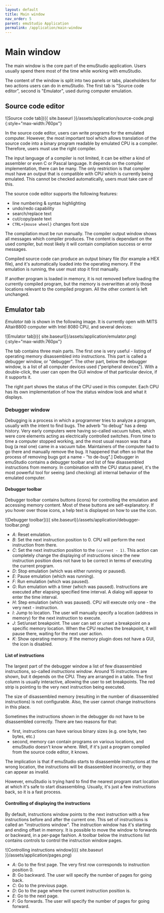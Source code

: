 ```yaml
---
layout: default
title: Main window
nav_order: 5
parent: emuStudio Application
permalink: /application/main-window
---
```


# Main window

The main window is the core part of the emuStudio application. Users usually spend there most of the time while working with emuStudio.

The content of the window is split into two panels or tabs, placeholders for two actions users can do in emuStudio. The first tab is "Source code editor", second is "Emulator", used during computer
emulation.

## Source code editor

![Source code tab]({{ site.baseurl }}/assets/application/source-code.png){:style="max-width:760px"}

In the source code editor, users can write programs for the emulated computer. However, the most important tool which
allows translation of the source code into a binary program readable by emulated CPU is a compiler. Therefore, users must use the right compiler.

The input language of a compiler is not limited, it can be either a kind of assembler or even C or Pascal language. It depends on the compiler implementation, there can be many. The only restriction
is that compiler must have an output that is compatible with CPU which is currently being emulated. This cannot be checked automatically, users must take care of this.

The source code editor supports the following features:

- line numbering & syntax highlighting
- undo/redo capability
- search/replace text
- cut/copy/paste text
- `CTRL+{mouse wheel}` changes font size

The compilation must be run manually. The compiler output window shows all messages which compiler produces. The content is dependant on the used compiler, but most likely it will contain compilation success or
error messages.

Compiled source code can produce an output binary file (for example a HEX file), and it's automatically loaded into the operating memory. If the emulation is
running, the user must stop it first manually.

If another program is loaded in memory, it is not removed before loading the currently compiled program, but the memory is overwritten at only those locations relevant to the compiled program. All the other
content is left unchanged.

## Emulator tab

*Emulator tab* is shown in the following image. It is currently open with MITS Altair8800 computer with Intel 8080 CPU, and several devices:

![Emulator tab]({{ site.baseurl}}/assets/application/emulator.png){:style="max-width:760px"}

The tab contains three main parts. The first one is very useful - listing of operating memory disassembled into instructions.
This part is called a debugger window, or "debugger". The other part, below the debugger window, is a list of all computer
devices used ("peripheral devices"). With a double-click, the user can open the GUI window of that particular device, if it supports it.

The right part shows the status of the CPU used in this computer. Each CPU has its own implementation of how the status window look and what it displays.

### Debugger window

Debugging is a process in which a programmer tries to analyze a program, usually with the intent to find bugs. The adverb "to debug" has a deep history.
Very early computers were having so-called vacuum tubes, which were core elements acting as electrically controlled switches.
From time to time a computer stopped working, and the most usual reason was that a bug (a real one) came in a vacuum tube.
Maintainers of the computer had to go there and manually remove the bug. It happened that often so that the process of removing bugs got a name - "to de-bug".] Debugger in emuStudio contains
a debugger toolbar and list of few disassembled instructions from memory. In combination with the CPU status panel, it's the most powerful tool for seeing (and checking) all internal behavior of the emulated computer.

#### Debugger toolbar

Debugger toolbar contains buttons (icons) for controlling the emulation and accessing memory content. Most of these buttons are self-explanatory.
If you hover over those icons, a help text is displayed on how to use the icon.

![Debugger toolbar]({{ site.baseurl}}/assets/application/debugger-toolbar.png)

- *A*: Reset emulation.
- *B*: Set the next instruction position to 0. CPU will perform the next instruction from there.
- *C*: Set the next instruction position to the `(current - 1)`. This action can completely change the displaying of
  instructions since the new instruction position does not have to be correct in terms of executing the current program.
- *D*: Stop emulation (which was either running or paused).
- *E*: Pause emulation (which was running).
- *F*: Run emulation (which was paused).
- *G*: Run emulation with a timer (which was paused). Instructions are executed after elapsing specified time interval. A dialog will appear to enter the time interval.
- *H*: Step emulation (which was paused). CPU will execute only one - the very next - instruction.
- *I*: Jump to location. The user will manually specify a location (address in memory) for the next instruction to execute.
- *J*: Set/unset breakpoint. The user can set or unset a breakpoint on a specific memory location. When the CPU reaches
  the breakpoint, it will pause there, waiting for the next user action.
- *K*: Show operating memory. If the memory plugin does not have a GUI, the icon is disabled.

#### List of instructions

The largest part of the debugger window a list of few disassembled instructions, so-called *instructions window*. Around
15 instructions are shown, but it depends on the CPU. They are arranged in a table. The first column is usually interactive, allowing the user to set breakpoints. The red strip is pointing to the very next instruction being executed.

The size of disassembled memory (resulting in the number of disassembled instructions) is not configurable. Also, the user cannot change instructions in this place.

Sometimes the instructions shown in the debugger do not have to be disassembled correctly. There are two reasons for that:

- first, instructions can have various binary sizes (e.g. one byte, two bytes, etc.)
- second, memory can contain programs on various locations, and emuStudio doesn't know where. Well, if it's just a program compiled from the source code editor, it knows.

The implication is that if emuStudio starts to disassemble instructions at the wrong location, the instructions will be disassembled incorrectly, or they can appear as invalid.

However, emuStudio is trying hard to find the nearest program start location at which it's safe to start disassembling. Usually, it's just a few instructions back, so it is a fast process.

#### Controlling of displaying the instructions

By default, instructions window points to the next instruction with a few instructions before and after the current
one. This set of instructions is called an "instructions window". The instruction window has it's starting and ending
offset in memory. It is possible to move the window to forwards or backward, in a per-page fashion. A toolbar below
the instructions list contains controls to control the instruction window pages.
   
![Controlling instructions window]({{ site.baseurl }}/assets/application/pages.png)

- *A*: Go to the first page. The very first row corresponds to instruction position 0.
- *B*: Go backward. The user will specify the number of pages for going back.
- *C*: Go to the previous page.
- *D*: Go to the page where the current instruction position is.
- *E*: Go to the next page.
- *F*: Go forwards. The user will specify the number of pages for going forward.
